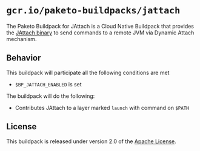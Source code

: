 # `gcr.io/paketo-buildpacks/jattach`

The Paketo Buildpack for JAttach is a Cloud Native Buildpack that provides the [JAttach binary](https://github.com/apangin/jattach) to send commands to a remote JVM via Dynamic Attach mechanism.

## Behavior

This buildpack will participate all the following conditions are met

* `$BP_JATTACH_ENABLED` is set

The buildpack will do the following:

* Contributes JAttach to a layer marked `launch` with command on `$PATH`

## License

This buildpack is released under version 2.0 of the [Apache License][a].

[a]: http://www.apache.org/licenses/LICENSE-2.0

